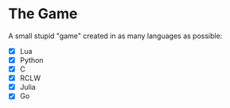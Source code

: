 # The Game

A small stupid "game" created in as many languages as possible:  

- [x] Lua
- [x] Python
- [x] C
- [x] RCLW
- [x] Julia
- [x] Go